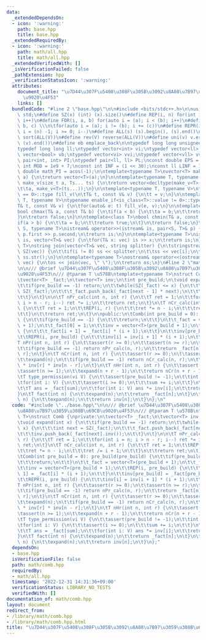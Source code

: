 ```yaml
---
data:
  _extendedDependsOn:
  - icon: ':warning:'
    path: base.hpp
    title: base.hpp
  _extendedRequiredBy:
  - icon: ':warning:'
    path: math/all.hpp
    title: math/all.hpp
  _extendedVerifiedWith: []
  _isVerificationFailed: false
  _pathExtension: hpp
  _verificationStatusIcon: ':warning:'
  attributes:
    document_title: "\u7D44\u307F\u5408\u308F\u305B\u3092\u8A08\u7B97\u3059\u308B\u69CB\
      \u9020\u4F53"
    links: []
  bundledCode: "#line 2 \"base.hpp\"\n\n#include <bits/stdc++.h>\n\nusing namespace\
    \ std;\n#define SZ(x) (int) (x).size()\n#define REP(i, n) for(int i = 0; i < (n);\
    \ i++)\n#define FOR(i, a, b) for(auto i = (a); i < (b); i++)\n#define For(i, a,\
    \ b, c) \\\n\tfor(auto i = (a); i != (b); i += (c))\n#define REPR(i, n) for(auto\
    \ i = (n) -1; i >= 0; i--)\n#define ALL(s) (s).begin(), (s).end()\n#define so(V)\
    \ sort(ALL(V))\n#define rev(V) reverse(ALL(V))\n#define uni(v) v.erase(unique(ALL(v)),\
    \ (v).end())\n#define eb emplace_back\n\ntypedef long long unsigned int llu;\n\
    typedef long long ll;\ntypedef vector<int> vi;\ntypedef vector<ll> vll;\ntypedef\
    \ vector<bool> vb;\ntypedef vector<vi> vvi;\ntypedef vector<vll> vvll;\ntypedef\
    \ pair<int, int> PI;\ntypedef pair<ll, ll> PL;\nconst double EPS = 1e-9;\nconst\
    \ int MOD = 1e9 + 7;\nconst int INF = (1 << 30);\nconst ll LINF = 1e18;\nconst\
    \ double math_PI = acos(-1);\n\ntemplate<typename T>\nvector<T> make_v(size_t\
    \ a) {\n\treturn vector<T>(a);\n}\n\ntemplate<typename T, typename... Ts>\nauto\
    \ make_v(size_t a, Ts... ts) {\n\treturn vector<decltype(make_v<T>(ts...))>(\n\
    \t\ta, make_v<T>(ts...));\n}\n\ntemplate<typename T, typename V>\ntypename enable_if<is_class<T>::value\
    \ == 0>::type fill_v(\n\tT& t, const V& v) {\n\tt = v;\n}\n\ntemplate<typename\
    \ T, typename V>\ntypename enable_if<is_class<T>::value != 0>::type fill_v(\n\t\
    T& t, const V& v) {\n\tfor(auto& e: t) fill_v(e, v);\n}\n\ntemplate<class T>\n\
    bool chmax(T& a, const T& b) {\n\tif(a < b) {\n\t\ta = b;\n\t\treturn true;\n\t\
    }\n\treturn false;\n}\n\ntemplate<class T>\nbool chmin(T& a, const T& b) {\n\t\
    if(a > b) {\n\t\ta = b;\n\t\treturn true;\n\t}\n\treturn false;\n}\n\ntemplate<typename\
    \ S, typename T>\nistream& operator>>(istream& is, pair<S, T>& p) {\n\tcin >>\
    \ p.first >> p.second;\n\treturn is;\n}\n\ntemplate<typename T>\nistream& operator>>(istream&\
    \ is, vector<T>& vec) {\n\tfor(T& x: vec) is >> x;\n\treturn is;\n}\n\ntemplate<typename\
    \ T>\nstring join(vector<T>& vec, string splitter) {\n\tstringstream ss;\n\tREP(i,\
    \ SZ(vec)) {\n\t\tif(i != 0) ss << splitter;\n\t\tss << vec[i];\n\t}\n\treturn\
    \ ss.str();\n}\n\ntemplate<typename T>\nostream& operator<<(ostream& os, vector<T>&\
    \ vec) {\n\tos << join(vec, \" \");\n\treturn os;\n}\n#line 2 \"math/comb.hpp\"\
    \n\n/// @brief \u7D44\u307F\u5408\u308F\u305B\u3092\u8A08\u7B97\u3059\u308B\u69CB\
    \u9020\u4F53\n/// @tparam T \u578B\ntemplate<typename T>\nstruct Comb {\nprivate:\n\
    \tvector<T> _fact;\n\tvector<T> inv;\n\tint pre_build;\n\tvoid expand(int x) {\n\
    \t\tif(pre_build == -1) return;\n\t\twhile(SZ(_fact) <= x) {\n\t\t\tint next =\
    \ SZ(_fact);\n\t\t\t_fact.push_back(_fact[next - 1] * next);\n\t\t\tinv.push_back(_fact[next].inv());\n\
    \t\t}\n\t}\n\n\tT nPr_calc(int n, int r) {\n\t\tT ret = 1;\n\t\tfor(int i = n;\
    \ i > n - r; i--) ret *= i;\n\t\treturn ret;\n\t}\n\tT nCr_calc(int n, int r)\
    \ {\n\t\tT ret = 1;\n\t\tREP(i, r) {\n\t\t\tret *= n - i;\n\t\t\tret /= i + 1;\n\
    \t\t}\n\t\treturn ret;\n\t}\n\npublic:\n\tComb(int pre_build = 0): pre_build(pre_build)\
    \ {\n\t\tif(pre_build == -1) {\n\t\t\treturn;\n\t\t}\n\t\t_fact = vector<T>(pre_build\
    \ + 1);\n\t\t_fact[0] = 1;\n\t\tinv = vector<T>(pre_build + 1);\n\t\tREP(i, pre_build)\
    \ {\n\t\t\t_fact[i + 1] = _fact[i] * (i + 1);\n\t\t}\n\t\tinv[pre_build] = _fact[pre_build].inv();\n\
    \t\tREPR(i, pre_build) {\n\t\t\tinv[i] = inv[i + 1] * (i + 1);\n\t\t}\n\t}\n\t\
    T nPr(int n, int r) {\n\t\tassert(r >= 0);\n\t\tassert(n >= r);\n\t\texpand(n);\n\
    \t\tif(pre_build == -1) return nPr_calc(n, r);\n\t\treturn _fact[n] * inv[n -\
    \ r];\n\t}\n\tT nCr(int n, int r) {\n\t\tassert(r >= 0);\n\t\tassert(n >= r);\n\
    \t\texpand(n);\n\t\tif(pre_build == -1) return nCr_calc(n, r);\n\t\treturn _fact[n]\
    \ * inv[r] * inv[n - r];\n\t}\n\tT nHr(int n, int r) {\n\t\tassert(r >= 0);\n\t\
    \tassert(n >= 1);\n\t\texpand(n + r - 1);\n\t\treturn nCr(n + r - 1, r);\n\t}\n\
    \tT type_permission(vi V) {\n\t\tassert(pre_build != -1);\n\t\tint sum = 0;\n\t\
    \tfor(int i: V) {\n\t\t\tassert(i >= 0);\n\t\t\tsum += i;\n\t\t}\n\t\texpand(sum);\n\
    \t\tT ans = _fact[sum];\n\t\tfor(int i: V) ans *= inv[i];\n\t\treturn ans;\n\t\
    }\n\tT fact(int n) {\n\t\texpand(n);\n\t\treturn _fact[n];\n\t}\n\tT inv_fact(int\
    \ n) {\n\t\texpand(n);\n\t\treturn inv[n];\n\t}\n};\n"
  code: "#include \"../base.hpp\"\n\n/// @brief \u7D44\u307F\u5408\u308F\u305B\u3092\
    \u8A08\u7B97\u3059\u308B\u69CB\u9020\u4F53\n/// @tparam T \u578B\ntemplate<typename\
    \ T>\nstruct Comb {\nprivate:\n\tvector<T> _fact;\n\tvector<T> inv;\n\tint pre_build;\n\
    \tvoid expand(int x) {\n\t\tif(pre_build == -1) return;\n\t\twhile(SZ(_fact) <=\
    \ x) {\n\t\t\tint next = SZ(_fact);\n\t\t\t_fact.push_back(_fact[next - 1] * next);\n\
    \t\t\tinv.push_back(_fact[next].inv());\n\t\t}\n\t}\n\n\tT nPr_calc(int n, int\
    \ r) {\n\t\tT ret = 1;\n\t\tfor(int i = n; i > n - r; i--) ret *= i;\n\t\treturn\
    \ ret;\n\t}\n\tT nCr_calc(int n, int r) {\n\t\tT ret = 1;\n\t\tREP(i, r) {\n\t\
    \t\tret *= n - i;\n\t\t\tret /= i + 1;\n\t\t}\n\t\treturn ret;\n\t}\n\npublic:\n\
    \tComb(int pre_build = 0): pre_build(pre_build) {\n\t\tif(pre_build == -1) {\n\
    \t\t\treturn;\n\t\t}\n\t\t_fact = vector<T>(pre_build + 1);\n\t\t_fact[0] = 1;\n\
    \t\tinv = vector<T>(pre_build + 1);\n\t\tREP(i, pre_build) {\n\t\t\t_fact[i +\
    \ 1] = _fact[i] * (i + 1);\n\t\t}\n\t\tinv[pre_build] = _fact[pre_build].inv();\n\
    \t\tREPR(i, pre_build) {\n\t\t\tinv[i] = inv[i + 1] * (i + 1);\n\t\t}\n\t}\n\t\
    T nPr(int n, int r) {\n\t\tassert(r >= 0);\n\t\tassert(n >= r);\n\t\texpand(n);\n\
    \t\tif(pre_build == -1) return nPr_calc(n, r);\n\t\treturn _fact[n] * inv[n -\
    \ r];\n\t}\n\tT nCr(int n, int r) {\n\t\tassert(r >= 0);\n\t\tassert(n >= r);\n\
    \t\texpand(n);\n\t\tif(pre_build == -1) return nCr_calc(n, r);\n\t\treturn _fact[n]\
    \ * inv[r] * inv[n - r];\n\t}\n\tT nHr(int n, int r) {\n\t\tassert(r >= 0);\n\t\
    \tassert(n >= 1);\n\t\texpand(n + r - 1);\n\t\treturn nCr(n + r - 1, r);\n\t}\n\
    \tT type_permission(vi V) {\n\t\tassert(pre_build != -1);\n\t\tint sum = 0;\n\t\
    \tfor(int i: V) {\n\t\t\tassert(i >= 0);\n\t\t\tsum += i;\n\t\t}\n\t\texpand(sum);\n\
    \t\tT ans = _fact[sum];\n\t\tfor(int i: V) ans *= inv[i];\n\t\treturn ans;\n\t\
    }\n\tT fact(int n) {\n\t\texpand(n);\n\t\treturn _fact[n];\n\t}\n\tT inv_fact(int\
    \ n) {\n\t\texpand(n);\n\t\treturn inv[n];\n\t}\n};"
  dependsOn:
  - base.hpp
  isVerificationFile: false
  path: math/comb.hpp
  requiredBy:
  - math/all.hpp
  timestamp: '2022-12-31 14:31:36+09:00'
  verificationStatus: LIBRARY_NO_TESTS
  verifiedWith: []
documentation_of: math/comb.hpp
layout: document
redirect_from:
- /library/math/comb.hpp
- /library/math/comb.hpp.html
title: "\u7D44\u307F\u5408\u308F\u305B\u3092\u8A08\u7B97\u3059\u308B\u69CB\u9020\u4F53"
---
```

